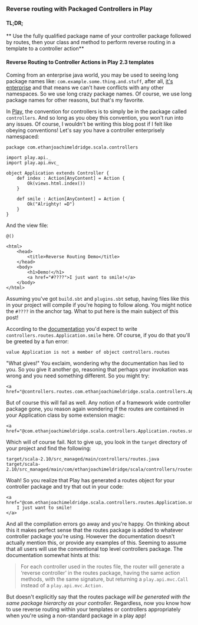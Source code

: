 ### Reverse routing with Packaged Controllers in Play

#### TL;DR;

** Use the fully qualified package name of your controller package followed by routes, then your class and method to perform reverse routing in a template to a controller action**

#### Reverse Routing to Controller Actions in Play 2.3 templates

Coming from an enterprise java world, you may be used to seeing long package 
names like: `com.example.some.thing.and.stuff`, after all, [it's enterprise] 
and that means we can't have conflicts with any other namespaces. So we use 
long crazy package names. Of course, we use long package names for other 
reasons, but that's my favorite. 

In [Play], the convention for controllers is to simply be in the package called 
`controllers`. And so long as you obey this convention, you won't run into any 
issues. Of course, I wouldn't be writing this blog post if I felt like obeying 
conventions! Let's say you have a controller enterprisely namespaced: 

	package com.ethanjoachimeldridge.scala.controllers

	import play.api._
	import play.api.mvc_

	object Application extends Controller {
		def index : Action[AnyContent] = Action {
			Ok(views.html.index())
		}

		def smile : Action[AnyContent] = Action {
			Ok("Alrighty! =D")
		}
	}

And the view file:

	@()

	<html>
		<head>
			<title>Reverse Routing Demo</title>
		</head>
		<body>
			<h1>Demo!</h1>
			<a href="#????">I just want to smile!</a>					
		</body>
	</html>

Assuming you've got `build.sbt` and `plugins.sbt` setup, having files like this 
in your project will compile if you're hoping to follow along. You might notice 
the `#????` in the anchor tag. What to put here is the main subject of this 
post! 

According to the [documentation] you'd expect to write `controllers.routes.Application.smile` 
here. Of course, if you do that you'll be greeted by a fun error:

	value Application is not a member of object controllers.routes

"What gives!" You exclaim, wondering why the documentation has lied to you. So 
you give it another go, reasoning that perhaps your invokation was wrong and 
you need something different. So you might try:

	<a href="@controllers.routes.com.ethanjoachimeldridge.scala.controllers.Application.smile">

But of course this will fail as well. Any notion of a framework wide controller 
package gone, you reason again wondering if the routes are contained in your 
Application class by some extension magic:

	<a href="@com.ethanjoachimeldridge.scala.controllers.Application.routes.smile">

Which will of course fail. Not to give up, you look in the `target` directory of 
your project and find the following:

	target/scala-2.10/src_managed/main/controllers/routes.java
	target/scala-2.10/src_managed/main/com/ethanjoachimeldridge/scala/controllers/routes.java

Woah! So you realize that Play has generated a routes object for your 
controller package and try that out in your code:

	<a href="@com.ethanjoachimeldridge.scala.controllers.routes.Application.smile"
		I just want to smile!
	</a>

And all the compilation errors go away and you're happy. On thinking about this 
it makes perfect sense that the routes package is added to whatever controller 
package you're using. However the documentation doesn't actually mention this, 
or provide any examples of this. Seeming to assume that all users will use the 
conventional top level controllers package. The documentation somewhat hints at 
this:

>For each controller used in the routes file, the router will generate a ‘reverse controller’ in the routes package, having the same action methods, with the same signature, but returning a `play.api.mvc.Call` instead of a `play.api.mvc.Action.`

But doesn't explicitly say that the routes package _will be generated with the 
same package hierarchy as your controller_. Regardless, now you know how to use 
reverse routing within your templates or controllers appropriately when you're 
using a non-standard package in a play app!

[it's enterprise]:https://github.com/EnterpriseQualityCoding/FizzBuzzEnterpriseEdition
[Play]:https://www.playframework.com
[documentation]:https://www.playframework.com/documentation/2.3.x/ScalaRouting#Reverse-routing
